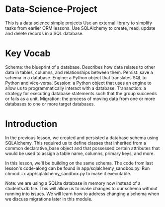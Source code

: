 # Data-Science-Project
This is a data science simple projects
Use an external library to simplify tasks from earlier ORM lessons.
Use SQLAlchemy to create, read, update and delete records in a SQL database.

# Key Vocab
Schema: the blueprint of a database. Describes how data relates to other data in tables, columns, and relationships between them.
Persist: save a schema in a database.
Engine: a Python object that translates SQL to Python and vice-versa.
Session: a Python object that uses an engine to allow us to programmatically interact with a database.
Transaction: a strategy for executing database statements such that the group succeeds or fails as a unit.
Migration: the process of moving data from one or more databases to one or more target databases.

# Introduction
In the previous lesson, we created and persisted a database schema using SQLAlchemy. This required us to define classes that inherited from a common declarative_base object and that possessed certain attributes that would be used to assign a table name, columns, primary keys, and more.

In this lesson, we'll be building on the same schema. The code from last lesson's code-along can be found in app/sqlalchemy_sandbox.py. Run chmod +x app/sqlalchemy_sandbox.py to make it executable.

Note: we are using a SQLite database in memory now instead of a students.db file. This will allow us to make changes to our schema without running into issues. We will learn how to address changing a schema when we discuss migrations later in this module.
